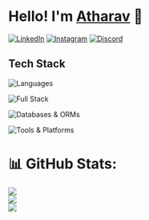 # Hello! I'm [Atharav](https://atharav.vercel.app/) 👋

[![LinkedIn](https://skillicons.dev/icons?i=linkedin)](https://linkedin.com/in/darshanb05)
[![Instagram](https://skillicons.dev/icons?i=instagram)](https://instagram.com/atharav._.pujari)
[![Discord](https://skillicons.dev/icons?i=discord)](https://discord.com/users/1073627660435079269)

## Tech Stack

![Languages](https://skillicons.dev/icons?i=js,ts,python,html,css,c,)

![Full Stack](https://skillicons.dev/icons?i=nextjs,react,tailwind,nodejs,express,flask)

![Databases & ORMs](https://skillicons.dev/icons?i=mongodb,mysql,postgres,sqlite)

![Tools & Platforms](https://skillicons.dev/icons?i=vscode,figma,ps,linux,vercel,netlify,arduino,git)

# 📊 GitHub Stats:
![](https://github-readme-stats.vercel.app/api?username=AtharavPujari&theme=dark&hide_border=true&include_all_commits=false&count_private=false)<br/>
![](https://nirzak-streak-stats.vercel.app/?user=AtharavPujari&theme=dark&hide_border=true)<br/>
![](https://github-readme-stats.vercel.app/api/top-langs/?username=AtharavPujari&theme=dark&hide_border=true&include_all_commits=false&count_private=false&layout=compact)
